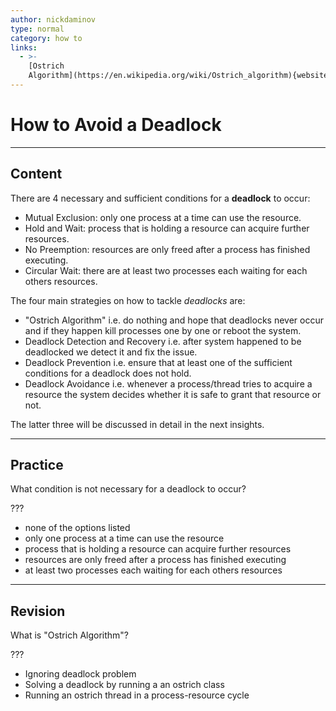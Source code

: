 ```yaml
---
author: nickdaminov
type: normal
category: how to
links:
  - >-
    [Ostrich
    Algorithm](https://en.wikipedia.org/wiki/Ostrich_algorithm){website}
---
```


# How to Avoid a Deadlock


---

## Content

There are 4 necessary and sufficient conditions for a **deadlock** to occur:

- Mutual Exclusion: only one process at a time can use the resource.
- Hold and Wait: process that is holding a resource can acquire further resources.
- No Preemption: resources are only freed after a process has finished executing.
- Circular Wait: there are at least two processes each waiting for each others resources.

The four main strategies on how to tackle *deadlocks* are:

- "Ostrich Algorithm" i.e. do nothing and hope that deadlocks never occur and if they happen kill processes one by one or reboot the system.
- Deadlock Detection and Recovery i.e. after system happened to be deadlocked we detect it and fix the issue.
- Deadlock Prevention i.e. ensure that at least one of the sufficient conditions for a deadlock does not hold.
- Deadlock Avoidance i.e. whenever a process/thread tries to acquire a resource the system decides whether it is safe to grant that resource or not.

The latter three will be discussed in detail in the next insights.


---

## Practice

What condition is not necessary for a deadlock to occur?

???

- none of the options listed
- only one process at a time can use the resource
- process that is holding a resource can acquire further resources
- resources are only freed after a process has finished executing
- at least two processes each waiting for each others resources


---

## Revision

What is "Ostrich Algorithm"?

???

- Ignoring deadlock problem
- Solving a deadlock by running a an ostrich class
- Running an ostrich thread in a process-resource cycle
 
